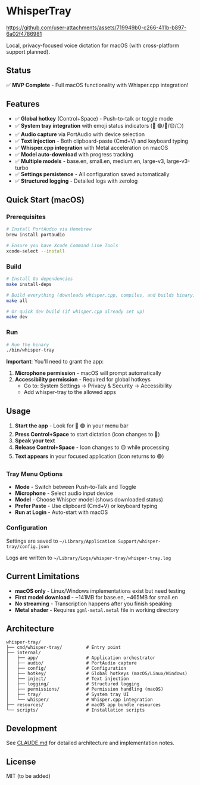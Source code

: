 # WhisperTray

https://github.com/user-attachments/assets/719949b0-c266-411b-b897-6a02f4786981

Local, privacy-focused voice dictation for macOS (with cross-platform support planned).

## Status

✅ **MVP Complete** - Full macOS functionality with Whisper.cpp integration!

## Features

- ✅ **Global hotkey** (Control+Space) - Push-to-talk or toggle mode
- ✅ **System tray integration** with emoji status indicators (🎤 🟢/🔴/🟡/⚪️)
- ✅ **Audio capture** via PortAudio with device selection
- ✅ **Text injection** - Both clipboard-paste (Cmd+V) and keyboard typing
- ✅ **Whisper.cpp integration** with Metal acceleration on macOS
- ✅ **Model auto-download** with progress tracking
- ✅ **Multiple models** - base.en, small.en, medium.en, large-v3, large-v3-turbo
- ✅ **Settings persistence** - All configuration saved automatically
- ✅ **Structured logging** - Detailed logs with zerolog

## Quick Start (macOS)

### Prerequisites

```bash
# Install PortAudio via Homebrew
brew install portaudio

# Ensure you have Xcode Command Line Tools
xcode-select --install
```

### Build

```bash
# Install Go dependencies
make install-deps

# Build everything (downloads whisper.cpp, compiles, and builds binary)
make all

# Or quick dev build (if whisper.cpp already set up)
make dev
```

### Run

```bash
# Run the binary
./bin/whisper-tray
```

**Important**: You'll need to grant the app:
1. **Microphone permission** - macOS will prompt automatically
2. **Accessibility permission** - Required for global hotkeys
   - Go to: System Settings → Privacy & Security → Accessibility
   - Add whisper-tray to the allowed apps

## Usage

1. **Start the app** - Look for 🎤 🟢 in your menu bar
2. **Press Control+Space** to start dictation (icon changes to 🔴)
3. **Speak your text**
4. **Release Control+Space** - Icon changes to 🟡 while processing
5. **Text appears** in your focused application (icon returns to 🟢)

### Tray Menu Options

- **Mode** - Switch between Push-to-Talk and Toggle
- **Microphone** - Select audio input device
- **Model** - Choose Whisper model (shows downloaded status)
- **Prefer Paste** - Use clipboard (Cmd+V) or keyboard typing
- **Run at Login** - Auto-start with macOS

### Configuration

Settings are saved to `~/Library/Application Support/whisper-tray/config.json`

Logs are written to `~/Library/Logs/whisper-tray/whisper-tray.log`

## Current Limitations

- **macOS only** - Linux/Windows implementations exist but need testing
- **First model download** - ~141MB for base.en, ~465MB for small.en
- **No streaming** - Transcription happens after you finish speaking
- **Metal shader** - Requires `ggml-metal.metal` file in working directory

## Architecture

```
whisper-tray/
├── cmd/whisper-tray/         # Entry point
├── internal/
│   ├── app/                  # Application orchestrator
│   ├── audio/                # PortAudio capture
│   ├── config/               # Configuration
│   ├── hotkey/               # Global hotkeys (macOS/Linux/Windows)
│   ├── inject/               # Text injection
│   ├── logging/              # Structured logging
│   ├── permissions/          # Permission handling (macOS)
│   ├── tray/                 # System tray UI
│   └── whisper/              # Whisper.cpp integration
├── resources/                # macOS app bundle resources
└── scripts/                  # Installation scripts
```

## Development

See [CLAUDE.md](CLAUDE.md) for detailed architecture and implementation notes.

## License

MIT (to be added)
